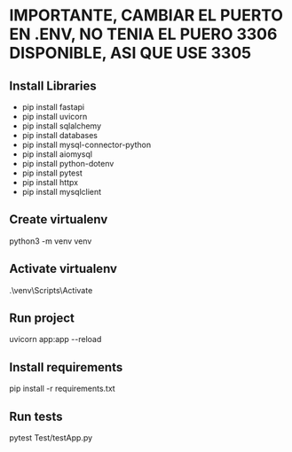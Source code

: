 # IMPORTANTE, CAMBIAR EL PUERTO EN .ENV, NO TENIA EL PUERO 3306 DISPONIBLE, ASI QUE USE 3305

## Install Libraries

- pip install fastapi
- pip install uvicorn
- pip install sqlalchemy
- pip install databases
- pip install mysql-connector-python
- pip install aiomysql
- pip install python-dotenv
- pip install pytest
- pip install httpx
- pip install mysqlclient

## Create virtualenv

python3 -m venv venv

## Activate virtualenv

.\venv\Scripts\Activate

## Run project

uvicorn app:app --reload

## Install requirements

pip install -r requirements.txt

## Run tests

pytest Test/testApp.py
